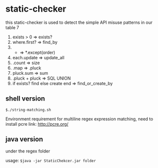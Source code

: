 # static-checker
this static-checker is used to detect the simple API misuse patterns in our table 7
1. exists > 0 => exists?
2. where.first? => find_by
3. * => *.except(order)
4. each.update => update_all
5. .count => size
6. .map => .pluck
7. pluck.sum => sum
8. .pluck + pluck => SQL UNION
9. if exists? find else create end => find_or_create_by

## shell version 
```$./string-matching.sh```

Environment requirement
for multiline regex expression matching, need to install pcre
link: http://pcre.org/

## java version

under the regex folder

usage: 
```$java -jar StaticChekcer.jar folder```



